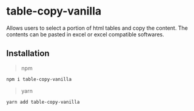 # table-copy-vanilla

Allows users to select a portion of html tables and copy the content. The contents can be pasted in excel or excel compatible softwares.

## Installation

> npm
```bash
npm i table-copy-vanilla
```

> yarn
```bash
yarn add table-copy-vanilla
```
